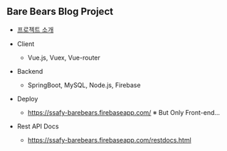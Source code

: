 ## Bare Bears Blog Project
- [프로젝트 소개](https://github.com/GimunLee/ssafy-second-semester-webmobile-final/tree/master/documents#%ED%94%84%EB%A1%9C%EC%A0%9D%ED%8A%B8-%EC%86%8C%EA%B0%9C)
- Client 
  - Vue.js, Vuex, Vue-router

- Backend
  - SpringBoot, MySQL, Node.js, Firebase

- Deploy
  - https://ssafy-barebears.firebaseapp.com/ ※ But Only Front-end...

- Rest API Docs
  - https://ssafy-barebears.firebaseapp.com/restdocs.html
<br>

